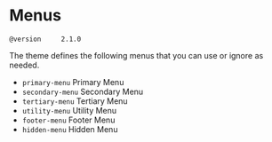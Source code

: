 # Menus

`@version     2.1.0`

The theme defines the following menus that you can use or ignore as needed.

  * `primary-menu` Primary Menu
  * `secondary-menu` Secondary Menu
  * `tertiary-menu` Tertiary Menu
  * `utility-menu` Utility Menu
  * `footer-menu` Footer Menu
  * `hidden-menu` Hidden Menu
